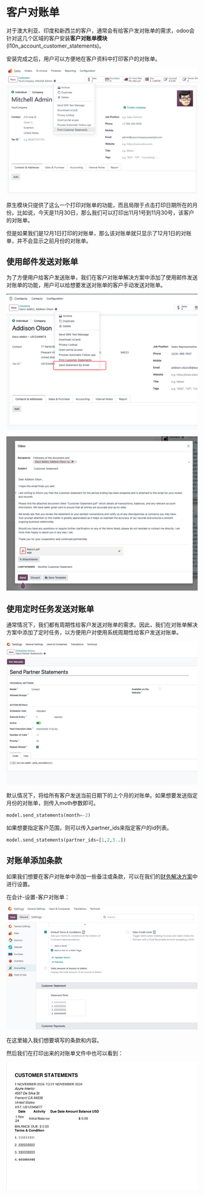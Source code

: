 # 客户对账单

对于澳大利亚、印度和新西兰的客户，通常会有给客户发对账单的需求，odoo会针对这几个区域的客户安装**客户对账单模块**(l10n_account_customer_statements)。

安装完成之后，用户可以方便地在客户资料中打印客户的对账单。

![statement](./images/AC51.png)

原生模块只提供了这么一个打印对账单的功能，而且局限于点击打印日期所在的月份。比如说，今天是11月30日，那么我们可以打印出11月1号到11月30号，该客户的对账单。

但是如果我们是12月1日打印的对账单，那么该对账单就只显示了12月1日的对账单，并不会显示之前月份的对账单。

## 使用邮件发送对账单

为了方便用户给客户发送账单，我们在客户对账单解决方案中添加了使用邮件发送对账单的功能，用户可以给想要发送对账单的客户手动发送对账单。

![statement](./images/STATEMENT.png)

![statement2](./images/STATEMENT2.png)

## 使用定时任务发送对账单

通常情况下，我们都有周期性给客户发送对账单的需求。因此，我们在对账单解决方案中添加了定时任务，以方便用户对使用系统周期性给客户发送对账单。

![statement3](./images/STATEMENT3.png)

默认情况下，将给所有客户发送当前日期下的上个月的对账单。如果想要发送指定月份的对账单，则传入moth参数即可。

```python
model.send_statements(month=-2)
```

如果想要指定客户范围，则可以传入partner_ids来指定客户的id列表。

```python
model.send_statements(partner_ids=[1,2,3..])
```

## 对账单添加条款

如果我们想要在客户对账单中添加一些备注或条款，可以在我们的[财务解决方案](https://odoohub.com.cn)中进行设置。

在会计-设置-客户对账单：

![52](./images/AC52.png)

在这里输入我们想要填写的条款和内容。

然后我们在打印出来的对账单文件中也可以看到：

![53](./images/AC53.png)
